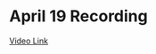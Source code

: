 # April 19 Recording

[Video Link](https://cdnapisec.kaltura.com/p/1467031/sp/146703100/embedIframeJs/uiconf_id/26941012/partner_id/1467031?iframeembed=true&playerId=kaltura_player&entry_id=1_qaks82wm&flashvars[localizationCode]=en&amp;flashvars[leadWithHTML5]=true&amp;flashvars[sideBarContainer.plugin]=true&amp;flashvars[sideBarContainer.position]=left&amp;flashvars[sideBarContainer.clickToClose]=true&amp;flashvars[chapters.plugin]=true&amp;flashvars[chapters.layout]=vertical&amp;flashvars[chapters.thumbnailRotator]=false&amp;flashvars[streamSelector.plugin]=true&amp;flashvars[EmbedPlayer.SpinnerTarget]=videoHolder&amp;flashvars[dualScreen.plugin]=true&amp;flashvars[Kaltura.addCrossoriginToIframe]=true&amp;&wid=1_blb7nulx)

